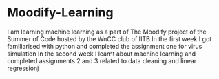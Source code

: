 # Moodify-Learning
I am learning machine learning as a part of The Moodify project of the Summer of Code hosted by the WnCC club of IITB
In the first week I got familiarised with python and completed the assignment one for virus simulation
In the second week I learnt about machine learning and completed assignments 2 and 3 related to data cleaning and linear regressionj
